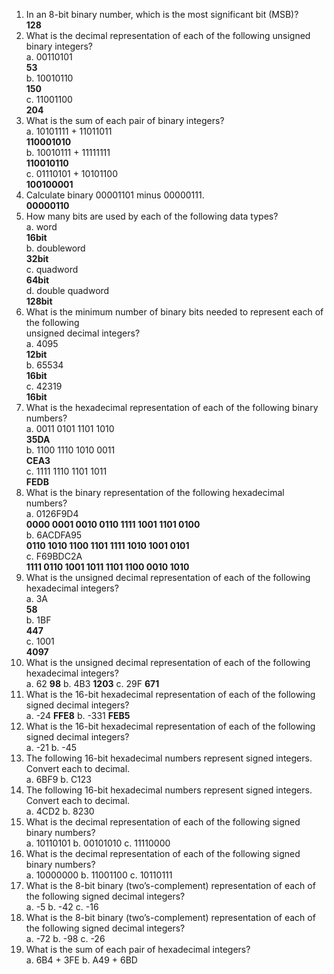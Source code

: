 1. In an 8-bit binary number, which is the most significant bit (MSB)?<br>
  **128**<br>
2. What is the decimal representation of each of the following unsigned binary integers?<br>
  a. 00110101<br>
  **53**<br>
  b. 10010110<br>
  **150**<br>
  c. 11001100<br>
  **204**<br>
3. What is the sum of each pair of binary integers?<br>
  a. 10101111 + 11011011<br>
  **110001010**<br>
  b. 10010111 + 11111111<br>
  **110010110**<br>
  c. 01110101 + 10101100<br>
  **100100001**<br>
4. Calculate binary 00001101 minus 00000111.<br>
  **00000110**<br>
5. How many bits are used by each of the following data types?<br>
  a. word<br>
  **16bit**<br>
  b. doubleword<br>
  **32bit**<br>
  c. quadword<br>
  **64bit**<br>
  d. double quadword<br>
  **128bit**<br>
6. What is the minimum number of binary bits needed to represent each of the following<br>
unsigned decimal integers?<br>
  a. 4095<br>
  **12bit**<br>
  b. 65534<br>
  **16bit**<br>
  c. 42319<br>
  **16bit**<br>
7. What is the hexadecimal representation of each of the following binary numbers?<br>
  a. 0011 0101 1101 1010<br>
  **35DA**<br>
  b. 1100 1110 1010 0011<br>
  **CEA3**<br>
  c. 1111 1110 1101 1011<br>
  **FEDB**<br>
8. What is the binary representation of the following hexadecimal numbers?<br>
  a. 0126F9D4<br>
  **0000 0001 0010 0110 1111 1001 1101 0100**<br>
  b. 6ACDFA95<br>
  **0110 1010 1100 1101 1111 1010 1001 0101**<br>
  c. F69BDC2A<br>
  **1111 0110 1001 1011 1101 1100 0010 1010**<br>
9. What is the unsigned decimal representation of each of the following hexadecimal integers?<br>
  a. 3A<br>
  **58**<br>
  b. 1BF<br>
  **447**<br>
  c. 1001<br>
  **4097**<br>
10. What is the unsigned decimal representation of each of the following hexadecimal integers?<br>
  a. 62 **98**
  b. 4B3 **1203**
  c. 29F **671**
11. What is the 16-bit hexadecimal representation of each of the following signed decimal integers?<br>
  a. -24 **FFE8**
  b. -331 **FEB5**
12. What is the 16-bit hexadecimal representation of each of the following signed decimal integers?<br>
  a. -21 
  b. -45
13. The following 16-bit hexadecimal numbers represent signed integers. Convert each to
decimal.<br>
  a. 6BF9
  b. C123
14. The following 16-bit hexadecimal numbers represent signed integers. Convert each to
decimal.<br>
  a. 4CD2
  b. 8230
15. What is the decimal representation of each of the following signed binary numbers?<br>
  a. 10110101
  b. 00101010
c. 11110000
16. What is the decimal representation of each of the following signed binary numbers?<br>
  a. 10000000
  b. 11001100
  c. 10110111
17. What is the 8-bit binary (two’s-complement) representation of each of the following signed
decimal integers?<br>
  a. -5
  b. -42
  c. -16
18. What is the 8-bit binary (two’s-complement) representation of each of the following signed
decimal integers?<br>
  a. -72
  b. -98
  c. -26
19. What is the sum of each pair of hexadecimal integers?<br>
  a. 6B4 + 3FE
  b. A49 + 6BD
